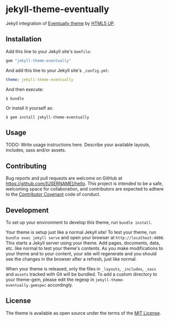 # jekyll-theme-eventually

Jekyll integration of [Eventually theme](https://html5up.net/eventually) by [HTML5 UP](https://html5up.net/).

## Installation

Add this line to your Jekyll site's `Gemfile`:

```ruby
gem "jekyll-theme-eventually"
```

And add this line to your Jekyll site's `_config.yml`:

```yaml
theme: jekyll-theme-eventually
```

And then execute:

    $ bundle

Or install it yourself as:

    $ gem install jekyll-theme-eventually

## Usage

TODO: Write usage instructions here. Describe your available layouts, includes, sass and/or assets.

## Contributing

Bug reports and pull requests are welcome on GitHub at https://github.com/[USERNAME]/hello. This project is intended to be a safe, welcoming space for collaboration, and contributors are expected to adhere to the [Contributor Covenant](http://contributor-covenant.org) code of conduct.

## Development

To set up your environment to develop this theme, run `bundle install`.

Your theme is setup just like a normal Jekyll site! To test your theme, run `bundle exec jekyll serve` and open your browser at `http://localhost:4000`. This starts a Jekyll server using your theme. Add pages, documents, data, etc. like normal to test your theme's contents. As you make modifications to your theme and to your content, your site will regenerate and you should see the changes in the browser after a refresh, just like normal.

When your theme is released, only the files in `_layouts`, `_includes`, `_sass` and `assets` tracked with Git will be bundled.
To add a custom directory to your theme-gem, please edit the regexp in `jekyll-theme-eventually.gemspec` accordingly.

## License

The theme is available as open source under the terms of the [MIT License](https://opensource.org/licenses/MIT).

